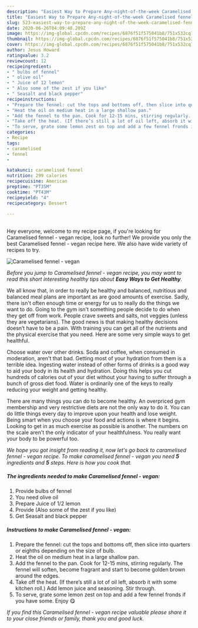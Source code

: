```yaml
---
description: "Easiest Way to Prepare Any-night-of-the-week Caramelised fennel - vegan"
title: "Easiest Way to Prepare Any-night-of-the-week Caramelised fennel - vegan"
slug: 523-easiest-way-to-prepare-any-night-of-the-week-caramelised-fennel-vegan
date: 2020-06-26T04:09:48.209Z
image: https://img-global.cpcdn.com/recipes/6876f51f575041b8/751x532cq70/caramelised-fennel-vegan-recipe-main-photo.jpg
thumbnail: https://img-global.cpcdn.com/recipes/6876f51f575041b8/751x532cq70/caramelised-fennel-vegan-recipe-main-photo.jpg
cover: https://img-global.cpcdn.com/recipes/6876f51f575041b8/751x532cq70/caramelised-fennel-vegan-recipe-main-photo.jpg
author: Jesus Howard
ratingvalue: 3.2
reviewcount: 12
recipeingredient:
- " bulbs of fennel"
- " olive oil"
- " Juice of 12 lemon"
- " Also some of the zest if you like"
- " Seasalt and black pepper"
recipeinstructions:
- "Prepare the fennel: cut the tops and bottoms off, then slice into quarters or eighths depending on the size of bulb."
- "Heat the oil on medium heat in a large shallow pan."
- "Add the fennel to the pan. Cook for 12-15 mins, stirring regularly. The fennel will soften, become fragrant and start to become golden brown around the edges."
- "Take off the heat. (If there’s still a lot of oil left, absorb it with some kitchen roll.) Add lemon juice and seasoning. Stir through."
- "To serve, grate some lemon zest on top and add a few fennel fronds if you have some. Enjoy 😋"
categories:
- Recipe
tags:
- caramelised
- fennel
- 

katakunci: caramelised fennel  
nutrition: 299 calories
recipecuisine: American
preptime: "PT35M"
cooktime: "PT43M"
recipeyield: "4"
recipecategory: Dessert

---
```

<br>
Hey everyone, welcome to my recipe page, if you're looking for Caramelised fennel - vegan recipe, look no further! We provide you only the best Caramelised fennel - vegan recipe here. We also have wide variety of recipes to try.
<br>


![Caramelised fennel - vegan](https://img-global.cpcdn.com/recipes/6876f51f575041b8/751x532cq70/caramelised-fennel-vegan-recipe-main-photo.jpg)

<i>Before you jump to Caramelised fennel - vegan recipe, you may want to read this short interesting healthy tips about <strong>Easy Ways to Get Healthy</strong>.</i>

We all know that, in order to really be healthy and balanced, nutritious and balanced meal plans are important as are good amounts of exercise. Sadly, there isn't often enough time or energy for us to really do the things we want to do. Going to the gym isn't something people decide to do when they get off from work. People crave sweets and salts, not veggies (unless they are vegetarians). The good news is that making healthy decisions doesn’t have to be a pain. With training you can get all of the nutrients and the physical exercise that you need. Here are some very simple ways to get healthful.

Choose water over other drinks. Soda and coffee, when consumed in moderation, aren't that bad. Getting most of your hydration from them is a terrible idea. Ingesting water instead of other forms of drinks is a good way to aid your body in its health and hydration. Doing this helps you cut hundreds of calories out of your diet without your having to suffer through a bunch of gross diet food. Water is ordinarily one of the keys to really reducing your weight and getting healthy.

There are many things you can do to become healthy. An overpriced gym membership and very restrictive diets are not the only way to do it. You can do little things every day to improve upon your health and lose weight. Being smart when you choose your food and actions is where it begins. Looking to get in as much exercise as possible is another. The numbers on the scale aren't the only indicator of your healthfulness. You really want your body to be powerful too. 


<i>We hope you got insight from reading it, now let's go back to caramelised fennel - vegan recipe. To make caramelised fennel - vegan you need <strong>5</strong> ingredients and <strong>5</strong> steps. Here is how you cook that.
</i>

##### The ingredients needed to make Caramelised fennel - vegan:

1. Provide  bulbs of fennel
1. You need  olive oil
1. Prepare  Juice of 1/2 lemon
1. Provide  (Also some of the zest if you like)
1. Get  Seasalt and black pepper


##### Instructions to make Caramelised fennel - vegan:

1. Prepare the fennel: cut the tops and bottoms off, then slice into quarters or eighths depending on the size of bulb.
1. Heat the oil on medium heat in a large shallow pan.
1. Add the fennel to the pan. Cook for 12-15 mins, stirring regularly. The fennel will soften, become fragrant and start to become golden brown around the edges.
1. Take off the heat. (If there’s still a lot of oil left, absorb it with some kitchen roll.) Add lemon juice and seasoning. Stir through.
1. To serve, grate some lemon zest on top and add a few fennel fronds if you have some. Enjoy 😋


<i>If you find this Caramelised fennel - vegan recipe valuable please share it to your close friends or family, thank you and good luck.</i>

